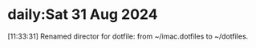 # daily:Sat 31 Aug 2024

[11:33:31] Renamed director for dotfile: from ~/imac.dotfiles to ~/dotfiles.
